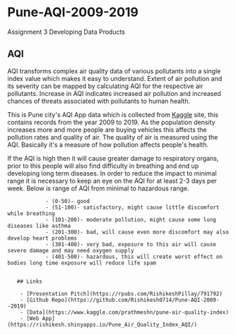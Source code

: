 # Pune-AQI-2009-2019
Assignment 3 Developing Data Products 

## AQI
AQI transforms complex air quality data of various pollutants into a single index value which makes it easy to understand. Extent of air pollution and its severity can be mapped by calculating AQI for the respective air pollutants. Increase in AQI indicates increased air pollution and increased chances of threats associated with pollutants to human health.


      
<p> This is Pune city's AQI App data which is collected from <a href="https://www.kaggle.com/prathmeshn/pune-air-quality-index">Kaggle</a> site, this contains records from the year 2009 to 2019. As the population density increases more and more people are buying vehicles this affects the pollution rates and quality of air.
        The quality of air is measured using the AQI. Basically it's a measure of how pollution affects people's health.</p>
        <p> If the AQI is high then it will cause greater damage to respiratory organs, prior to this people will also find difficulty in breathing and end up developing long term diseases.
            In order to reduce the impact to minimal range it is necessary to keep an eye on the AQI for at least 2-3 days per week.
            Below is range of AQI from minimal to hazardous range.</p>
            
            
                - (0-50)- good
                - (51-100)- satisfactory, might cause little discomfort while breathing
                - (101-200)- moderate pollution, might cause some lung diseases like asthma
                - (201-300)- bad, will cause even more discomfort may also develop heart problems
                - (301-400)- very bad, exposure to this air will cause severe damage and may need oxygen supply
                - (401-500)- hazardous, this will create worst effect on bodies long time exposure will reduce life spam
            
        
       ## Links
       
        - [Presentation Pitch](https://rpubs.com/RishikeshPillay/791792)
        - [Github Repo](https://github.com/Rishikesh0714/Pune-AQI-2009--2019)
        - [Data](https://www.kaggle.com/prathmeshn/pune-air-quality-index)
        - [Web App](https://rishikesh.shinyapps.io/Pune_Air_Quality_Index_AQI/)

